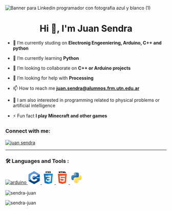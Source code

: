 ![Banner para Linkedin programador con fotografia azul y blanco (1)](https://github.com/user-attachments/assets/90ff7a0b-e700-4616-92ab-6dd5fe983959)

<h1 align="center">Hi 👋, I'm Juan Sendra</h1>


- 🔭 I’m currently studing on **Electronig Engeeniering, Arduino, C++ and python**

- 🌱 I’m currently learning **Python**

- 👯 I’m looking to collaborate on **C++ or Arduino projects**

- 🤝 I’m looking for help with **Processing**

- 📫 How to reach me **juan.sendra@alumnos.frm.utn.edu.ar**

- 🔎 I am also interested in programming related to physical problems or artificial intelligence

- ⚡ Fun fact **I play Minecraft and other games**

<h3 align="left">Connect with me:</h3>
<p align="left">
<a href="https://linkedin.com/in/juan sendra" target="blank"><img align="center" src="https://raw.githubusercontent.com/rahuldkjain/github-profile-readme-generator/master/src/images/icons/Social/linked-in-alt.svg" alt="juan sendra" height="30" width="40" /></a>
</p>

---

### :hammer_and_wrench: Languages and Tools :

<p align="left"> <a href="https://www.arduino.cc/" target="_blank" rel="noreferrer"> <img src="https://cdn.worldvectorlogo.com/logos/arduino-1.svg" alt="arduino" width="40" height="40"/> </a> <a href="https://www.w3schools.com/cpp/" target="_blank" rel="noreferrer"> <img src="https://raw.githubusercontent.com/devicons/devicon/master/icons/cplusplus/cplusplus-original.svg" alt="cplusplus" width="40" height="40"/> </a> <a href="https://www.w3schools.com/css/" target="_blank" rel="noreferrer"> <img src="https://raw.githubusercontent.com/devicons/devicon/master/icons/css3/css3-original-wordmark.svg" alt="css3" width="40" height="40"/> </a> <a href="https://www.w3.org/html/" target="_blank" rel="noreferrer"> <img src="https://raw.githubusercontent.com/devicons/devicon/master/icons/html5/html5-original-wordmark.svg" alt="html5" width="40" height="40"/> </a> <a href="https://www.python.org" target="_blank" rel="noreferrer"> <img src="https://raw.githubusercontent.com/devicons/devicon/master/icons/python/python-original.svg" alt="python" width="40" height="40"/> </a> </p>

<p><img align="center" src="https://github-readme-streak-stats.herokuapp.com/?user=sendra-juan&" alt="sendra-juan" /></p>

<p><img align="left" src="https://github-readme-stats.vercel.app/api/top-langs?username=sendra-juan&show_icons=true&locale=en&layout=compact" alt="sendra-juan" /></p>
